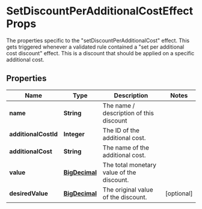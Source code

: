 

# SetDiscountPerAdditionalCostEffectProps

The properties specific to the \"setDiscountPerAdditionalCost\" effect. This gets triggered whenever a validated rule contained a \"set per additional cost discount\" effect. This is a discount that should be applied on a specific additional cost.
## Properties

Name | Type | Description | Notes
------------ | ------------- | ------------- | -------------
**name** | **String** | The name / description of this discount | 
**additionalCostId** | **Integer** | The ID of the additional cost. | 
**additionalCost** | **String** | The name of the additional cost. | 
**value** | [**BigDecimal**](BigDecimal.md) | The total monetary value of the discount. | 
**desiredValue** | [**BigDecimal**](BigDecimal.md) | The original value of the discount. |  [optional]



